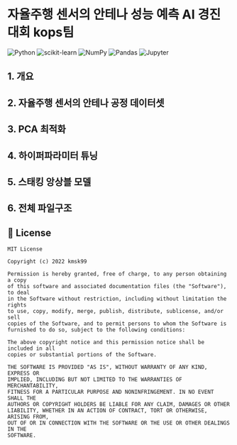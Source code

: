 # 자율주행 센서의 안테나 성능 예측 AI 경진대회 kops팀
![Python](https://img.shields.io/badge/python-3670A0?style=for-the-badge&logo=python&logoColor=ffdd54)
![scikit-learn](https://img.shields.io/badge/scikit--learn-%23F7931E.svg?style=for-the-badge&logo=scikit-learn&logoColor=white)
![NumPy](https://img.shields.io/badge/numpy-%23013243.svg?style=for-the-badge&logo=numpy&logoColor=white)
![Pandas](https://img.shields.io/badge/pandas-%23150458.svg?style=for-the-badge&logo=pandas&logoColor=white)
![Jupyter](https://img.shields.io/badge/jupyter-%23F37626.svg?style=for-the-badge&logo=jupyter&logoColor=white)
## 1. 개요

## 2. 자율주행 센서의 안테나 공정 데이터셋

## 3. PCA 최적화

## 4. 하이퍼파라미터 튜닝

## 5. 스태킹 앙상블 모델

## 6. 전체 파일구조

## 📝 License
```
MIT License

Copyright (c) 2022 kmsk99

Permission is hereby granted, free of charge, to any person obtaining a copy
of this software and associated documentation files (the "Software"), to deal
in the Software without restriction, including without limitation the rights
to use, copy, modify, merge, publish, distribute, sublicense, and/or sell
copies of the Software, and to permit persons to whom the Software is
furnished to do so, subject to the following conditions:

The above copyright notice and this permission notice shall be included in all
copies or substantial portions of the Software.

THE SOFTWARE IS PROVIDED "AS IS", WITHOUT WARRANTY OF ANY KIND, EXPRESS OR
IMPLIED, INCLUDING BUT NOT LIMITED TO THE WARRANTIES OF MERCHANTABILITY,
FITNESS FOR A PARTICULAR PURPOSE AND NONINFRINGEMENT. IN NO EVENT SHALL THE
AUTHORS OR COPYRIGHT HOLDERS BE LIABLE FOR ANY CLAIM, DAMAGES OR OTHER
LIABILITY, WHETHER IN AN ACTION OF CONTRACT, TORT OR OTHERWISE, ARISING FROM,
OUT OF OR IN CONNECTION WITH THE SOFTWARE OR THE USE OR OTHER DEALINGS IN THE
SOFTWARE.
```
